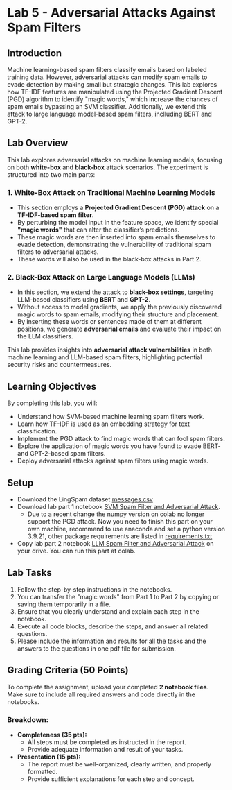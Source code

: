# Lab 5 - Adversarial Attacks Against Spam Filters

## Introduction
Machine learning-based spam filters classify emails based on labeled training data. However, adversarial attacks can modify spam emails to evade detection by making small but strategic changes. This lab explores how TF-IDF features are manipulated using the Projected Gradient Descent (PGD) algorithm to identify "magic words," which increase the chances of spam emails bypassing an SVM classifier. Additionally, we extend this attack to large language model-based spam filters, inclluding BERT and GPT-2.

## Lab Overview  

This lab explores adversarial attacks on machine learning models, focusing on both **white-box** and **black-box** attack scenarios. The experiment is structured into two main parts:  

### 1. White-Box Attack on Traditional Machine Learning Models  
- This section employs a **Projected Gradient Descent (PGD) attack** on a **TF-IDF-based spam filter**.  
- By perturbing the model input in the feature space, we identify special **"magic words"** that can alter the classifier’s predictions.  
- These magic words are then inserted into spam emails themselves to evade detection, demonstrating the vulnerability of traditional spam filters to adversarial attacks.
- These words will also be used in the black-box attacks in Part 2. 

### 2. Black-Box Attack on Large Language Models (LLMs)  
- In this section, we extend the attack to **black-box settings**, targeting LLM-based classifiers using **BERT** and **GPT-2**.  
- Without access to model gradients, we apply the previously discovered magic words to spam emails, modifying their structure and placement.  
- By inserting these words or sentences made of them at different positions, we generate **adversarial emails** and evaluate their impact on the LLM classifiers.  

This lab provides insights into **adversarial attack vulnerabilities** in both machine learning and LLM-based spam filters, highlighting potential security risks and countermeasures.  

## Learning Objectives
By completing this lab, you will:
- Understand how SVM-based machine learning spam filters work.
- Learn how TF-IDF is used as an embedding strategy for text classification.
- Implement the PGD attack to find magic words that can fool spam filters.
- Explore the application of magic words you have found to evade BERT- and GPT-2-based spam filters.
- Deploy adversarial attacks against spam filters using magic words.

## Setup
- Download the LingSpam dataset [messages.csv](https://github.com/xyliatgithub/EN650654-2025/blob/492e90efef45f2d665280b40b44dad48e8626d4c/Adversarial_Attack/messages.csv)
- Download lab part 1 notebook [SVM Spam Filter and Adversarial Attack](https://github.com/xyliatgithub/EN650654-2025/blob/main/Adversarial_Attack/EN650_654_2025_FinalLab_part1_update_Li_4_18_2025.ipynb).
  - Due to a recent change the numpy version on colab no longer support the PGD attack. Now you need to finish this part on your own machine, recommend to use anaconda and set a python version 3.9.21, other package requirements are listed in [requirements.txt](https://github.com/xyliatgithub/EN650654-2025/blob/492e90efef45f2d665280b40b44dad48e8626d4c/Adversarial_Attack/requirements.txt)
- Copy lab part 2 notebook [LLM Spam Filter and Adversarial Attack](https://github.com/xyliatgithub/EN650654-2025/blob/main/Adversarial_Attack/EN650_654_2025_FinalLab_part2_Lab_Version_Li_4_18_2025.ipynb) on your drive. You can run this part at colab.


## Lab Tasks
1. Follow the step-by-step instructions in the notebooks.
2. You can transfer the "magic words" from Part 1 to Part 2 by copying or saving them temporarily in a file.
3. Ensure that you clearly understand and explain each step in the notebook.
4. Execute all code blocks, describe the steps, and answer all related questions.
5. Please include the information and results for all the tasks and the answers to the questions in one pdf file for submission.

## Grading Criteria (50 Points)
To complete the assignment, upload your completed **2 notebook files**. Make sure to include all required answers and code directly in the notebooks.

### Breakdown:
- **Completeness (35 pts):**
  - All steps must be completed as instructed in the report.
  - Provide adequate information and result of your tasks.
- **Presentation (15 pts):**
  - The report must be well-organized, clearly written, and properly formatted.
  - Provide sufficient explanations for each step and concept.
